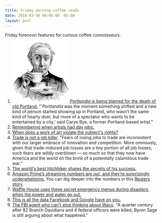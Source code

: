 ```yaml
---
title: Friday morning coffee reads
date: 2018-03-30 00:00:00 -05:00
layout: post
---
```


Friday forenoon features for curious coffee connoisseurs.

1. ![](/assets/images/3b50391u-Edit-800-189x200.jpg)[_Portlandia_ is being blamed for the death of old Portland.](http://www.vulture.com/2018/03/portlandia-effect-how-did-the-show-change-portland.html) "'_Portlandia_ was the moment something shifted and a new kind of person started showing up in Portland, who wasn’t the same kind of hearty doer, but more of a spectator who wants to be entertained by a city,' said Carye Bye, a former Portland-based artist."
2. [Remembering when artists had day jobs.](https://www.nytimes.com/2018/03/22/t-magazine/art/artist-day-job.html)
3. [When does a work of art violate the subject's rights?](https://www.artsy.net/article/artsy-editorial-painting-portrait-violate-subjects-rights?utm_source=feedburner&utm_medium=feed&utm_campaign=Feed%3A+Artsjournal+%28ArtsJournal%29)
4. [Trade is not a job killer](https://www.nytimes.com/2018/03/28/opinion/trump-tariffs-trade-war.html). "Fears of losing jobs to trade are inconsistent with our larger embrace of innovation and competition. More ominously, given that trade-induced job losses are a tiny portion of all job losses, such fears are wildly overblown — so much so that they now have America and the world on the brink of a potentially calamitous trade war."
5. [The world's best hitchhiker shares the secrets of his success.](https://www.nytimes.com/interactive/2018/03/22/magazine/voyages-worlds-greatest-hitchhiker.html)
6. [Amazon Prime’s streaming numbers are out, and they’re surprisingly underwhelming.](https://slate.com/culture/2018/03/amazons-prime-numbers-are-lower-than-you-might-expect.html) You can dig deeper into the numbers in this [Reuters story](https://www.reuters.com/article/us-amazon-com-ratings-exclusive/exclusive-amazons-internal-numbers-on-prime-video-revealed-idUSKCN1GR0FX).
7. [Waffle House uses these secret emergency menus during disasters, when the power and water go out.](http://www.businessinsider.com/waffle-house-secret-menu-for-emergencies-2018-3)
8. [This is all the data Facebook and Google have on you.](https://www.theguardian.com/commentisfree/2018/mar/28/all-the-data-facebook-google-has-on-you-privacy)
9. [The FBI agent who can’t stop thinking about Waco](https://www.texasmonthly.com/articles/fbi-agent-cant-stop-thinking-waco/). "A quarter century after 82 Branch Davidians and 4 federal officers were killed, Byron Sage is still arguing about what happened."
